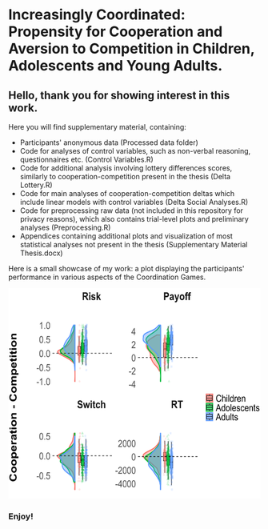 # Increasingly Coordinated: Propensity for Cooperation and Aversion to Competition in Children, Adolescents and Young Adults. 

## Hello, thank you for showing interest in this work. 
Here you will find supplementary material, containing:

* Participants' anonymous data (Processed data folder)
* Code for analyses of control variables, such as non-verbal reasoning, questionnaires etc. (Control Variables.R)
* Code for additional analysis involving lottery differences scores, similarly to cooperation-competition present in the thesis (Delta Lottery.R)
* Code for main analyses of cooperation-competition deltas which include linear models with control variables (Delta Social Analyses.R)
* Code for preprocessing raw data (not included in this repository for privacy reasons), which also contains trial-level plots and preliminary analyses (Preprocessing.R)
* Appendices containing additional plots and visualization of most statistical analyses not present in the thesis (Supplementary Material Thesis.docx)

Here is a small showcase of my work: a plot displaying the participants' performance in various aspects of the Coordination Games.


<img src="Delta_Plots.png" alt="Deltas Plots" width="600 " height="420">

### Enjoy!

